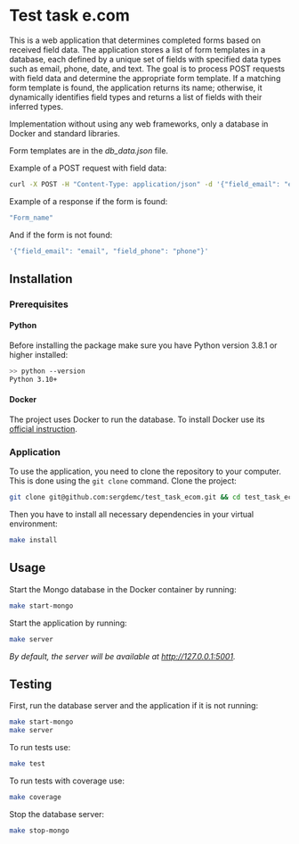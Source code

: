 # Test task e.com
This is a web application that determines completed forms based on received field data. The application stores a list of form templates in a database, each defined by a unique set of fields with specified data types such as email, phone, date, and text. The goal is to process POST requests with field data and determine the appropriate form template. If a matching form template is found, the application returns its name; otherwise, it dynamically identifies field types and returns a list of fields with their inferred types.

Implementation without using any web frameworks, only a database in Docker and standard libraries.

Form templates are in the _db_data.json_ file.

Example of a POST request with field data:
```bash
curl -X POST -H "Content-Type: application/json" -d '{"field_email": "example@example.com", "field_phone": "+71234567890"}' http://127.0.0.1:5001/get_form

```

Example of a response if the form is found:
```bash
"Form_name"
```
And if the form is not found:
```bash
'{"field_email": "email", "field_phone": "phone"}'
```

## Installation

### Prerequisites

#### Python

Before installing the package make sure you have Python version 3.8.1 or higher installed:

```bash
>> python --version
Python 3.10+
```

#### Docker

The project uses Docker to run the database. To install Docker use its [official instruction](https://docs.docker.com/get-docker/).

### Application

To use the application, you need to clone the repository to your computer. This is done using the `git clone` command. Clone the project:

```bash
git clone git@github.com:sergdemc/test_task_ecom.git && cd test_task_ecom 
```

Then you have to install all necessary dependencies in your virtual environment:

```bash
make install
```

## Usage

Start the Mongo database in the Docker container by running: 
```bash
make start-mongo
```

Start the application by running:
```bash
make server
```
_By default, the server will be available at http://127.0.0.1:5001._


## Testing

First, run the database server and the application if it is not running:
```bash
make start-mongo
make server
```

To run tests use:
```bash
make test
```
To run tests with coverage use:
```bash
make coverage
```

Stop the database server:
```bash
make stop-mongo
```
